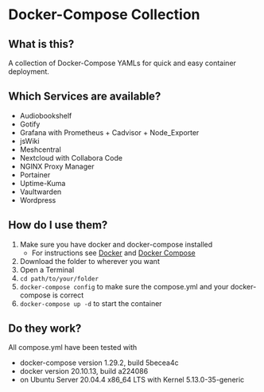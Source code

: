 # Docker-Compose Collection

## What is this?

A collection of Docker-Compose YAMLs for quick and easy container deployment.

## Which Services are available?

- Audiobookshelf
- Gotify
- Grafana with Prometheus + Cadvisor + Node_Exporter
- jsWiki
- Meshcentral
- Nextcloud with Collabora Code
- NGINX Proxy Manager
- Portainer
- Uptime-Kuma
- Vaultwarden
- Wordpress

## How do I use them?

1. Make sure you have docker and docker-compose installed
   - For instructions see [Docker](https://www.docker.com/get-started/) and [Docker Compose](https://docs.docker.com/compose/install/)
2. Download the folder to wherever you want
3. Open a Terminal
4. `cd path/to/your/folder`
5. `docker-compose config` to make sure the compose.yml and your docker-compose is correct
6. `docker-compose up -d` to start the container

## Do they work?

All compose.yml have been tested with

- docker-compose version 1.29.2, build 5becea4c
- docker version 20.10.13, build a224086
- on Ubuntu Server 20.04.4 x86_64 LTS with Kernel 5.13.0-35-generic
